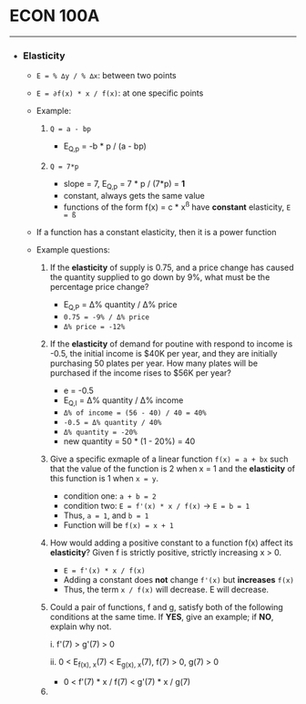 # ECON 100A
---
- ### Elasticity
  - `E = % ∆y / % ∆x`: between two points
  - `E = ∂f(x) * x / f(x)`: at one specific points
  - Example:
    1. `Q = a - bp` 
       - E<sub>Q,p</sub> = -b * p / (a - bp)

    2. `Q = 7*p`
       - slope = 7, E<sub>Q,p</sub> = 7 * p / (7*p) = **1**
       - constant, always gets the same value
       - functions of the form f(x) = c * x<sup>ß</sup> have **constant** elasticity, `E = ß`

  - If a function has a constant elasticity, then it is a power function
  - Example questions:
     1. If the **elasticity** of supply is 0.75, and a price change has caused the quantity supplied to go down by 9%, what must be the percentage price change?
        - E<sub>Q,P</sub> = Δ% quantity / Δ% price
        - `0.75 = -9% / Δ% price`
        - `Δ% price = -12%`
        
     2. If the **elasticity** of demand for poutine with respond to income is -0.5, the initial income is $40K per year, and they are initially purchasing 50 plates per year. How many plates will be purchased if the income rises to $56K per year?
        - e = -0.5
        - E<sub>Q,I</sub> = Δ% quantity / Δ% income
        - `Δ% of income = (56 - 40) / 40 = 40%`
        - `-0.5 = Δ% quantity / 40%`
        - `Δ% quantity = -20%`
        - new quantity = 50 * (1 - 20%) = 40
     
     3. Give a specific exmaple of a linear function `f(x) = a + bx` such that the value of the function is 2 when x = 1 and the **elasticity** of this function is 1 when `x = y`.
        - condition one: `a + b = 2`
        - condition two: `E = f'(x) * x / f(x)` → `E = b = 1`
        - Thus, `a = 1`, and `b = 1`
        - Function will be `f(x) = x + 1`
      
     4. How would adding a positive constant to a function f(x) affect its **elasticity**? Given f is strictly positive, strictly increasing x > 0.
        - `E = f'(x) * x / f(x)`
        - Adding a constant does **not** change `f'(x)` but **increases** `f(x)`
        - Thus, the term `x / f(x)` will decrease. E will decrease.
     
     5. Could a pair of functions, f and g, satisfy both of the following conditions at the same time. If **YES**, give an example; if **NO**, explain why not.
        
        i. f'(7) > g'(7) > 0

        ii. 0 < E<sub>f(x), x</sub>(7) < E<sub>g(x), x</sub>(7), f(7) > 0, g(7) > 0
        
        - 0 < f'(7) * x / f(7) < g'(7) * x / g(7)
        
     6. 